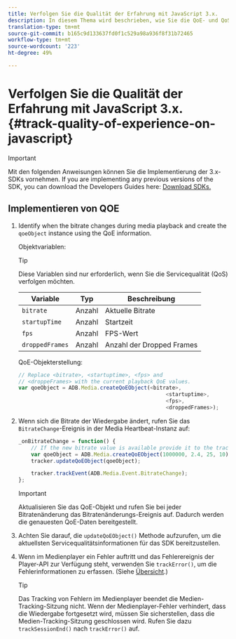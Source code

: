 ```yaml
---
title: Verfolgen Sie die Qualität der Erfahrung mit JavaScript 3.x.
description: In diesem Thema wird beschrieben, wie Sie die QoE- und QoS-Verfolgung mithilfe des Media SDK in Browser-Apps mit JavaScript 3x implementieren.
translation-type: tm+mt
source-git-commit: b165c9d133637fd0f1c529a98a936f8f31b72465
workflow-type: tm+mt
source-wordcount: '223'
ht-degree: 49%

---
```



# Verfolgen Sie die Qualität der Erfahrung mit JavaScript 3.x.{#track-quality-of-experience-on-javascript}

>[!IMPORTANT]
>
>Mit den folgenden Anweisungen können Sie die Implementierung der 3.x-SDKs vornehmen. If you are implementing any previous versions of the SDK, you can download the Developers Guides here: [Download SDKs.](/help/sdk-implement/download-sdks.md)

## Implementieren von QOE

1. Identify when the bitrate changes during media playback and create the `qoeObject` instance using the QoE information.

   Objektvariablen:

   >[!TIP]
   >
   >Diese Variablen sind nur erforderlich, wenn Sie die Servicequalität (QoS) verfolgen möchten.

   | Variable | Typ | Beschreibung |
   | --- | --- | --- |
   | `bitrate` | Anzahl | Aktuelle Bitrate |
   | `startupTime` | Anzahl | Startzeit |
   | `fps` | Anzahl | FPS-Wert |
   | `droppedFrames` | Anzahl | Anzahl der Dropped Frames |

   QoE-Objekterstellung:

   ```js
   // Replace <bitrate>, <startuptime>, <fps> and
   // <droppeFrames> with the current playback QoE values.
   var qoeObject = ADB.Media.createQoEObject(<bitrate>,
                                                  <startuptime>,
                                                  <fps>,
                                                  <droppedFrames>);
   ```

1. Wenn sich die Bitrate der Wiedergabe ändert, rufen Sie das `BitrateChange`-Ereignis in der Media Heartbeat-Instanz auf:

   ```js
   _onBitrateChange = function() {
       // If the new bitrate value is available provide it to the tracker.
       var qoeObject = ADB.Media.createQoEObject(1000000, 2.4, 25, 10);
       tracker.updateQoEObject(qoeObject);
   
       tracker.trackEvent(ADB.Media.Event.BitrateChange);
   };
   ```

   >[!IMPORTANT]
   >
   >Aktualisieren Sie das QoE-Objekt und rufen Sie bei jeder Bitratenänderung das Bitratenänderungs-Ereignis auf. Dadurch werden die genauesten QoE-Daten bereitgestellt.

1. Achten Sie darauf, die `updateQoEObject()` Methode aufzurufen, um die aktuellsten Servicequalitätsinformationen für das SDK bereitzustellen.
1. Wenn im Medienplayer ein Fehler auftritt und das Fehlerereignis der Player-API zur Verfügung steht, verwenden Sie `trackError()`, um die Fehlerinformationen zu erfassen. (Siehe [Übersicht](/help/sdk-implement/track-errors/track-errors-overview.md).)

   >[!TIP]
   >
   >Das Tracking von Fehlern im Medienplayer beendet die Medien-Tracking-Sitzung nicht. Wenn der Medienplayer-Fehler verhindert, dass die Wiedergabe fortgesetzt wird, müssen Sie sicherstellen, dass die Medien-Tracking-Sitzung geschlossen wird. Rufen Sie dazu `trackSessionEnd()` nach `trackError()` auf.
